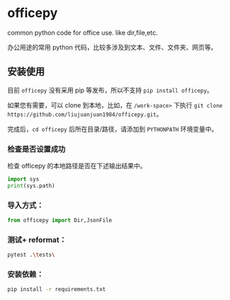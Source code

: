 # officepy

common python code for office use. like dir,file,etc.

办公用途的常用 python 代码，比较多涉及到文本、文件、文件夹、网页等。

## 安装使用

目前 `officepy` 没有采用 pip 等发布，所以不支持 `pip install officepy`。

如果您有需要，可以 clone 到本地，比如，在 `/work-space>` 下执行 ```git clone https://github.com/liujuanjuan1984/officepy.git```。

完成后，`cd officepy` 后所在目录/路径，请添加到 `PYTHONPATH` 环境变量中。

### 检查是否设置成功

检查 officepy 的本地路径是否在下述输出结果中。

```py
import sys
print(sys.path)
```

### 导入方式：

```py
from officepy import Dir,JsonFile
```


### 测试+ reformat：

```sh
pytest .\tests\
```

### 安装依赖：

```sh
pip install -r requirements.txt
```